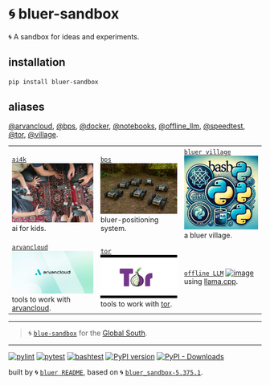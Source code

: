 # 🌀 bluer-sandbox

🌀 A sandbox for ideas and experiments.

## installation

```bash
pip install bluer-sandbox
```

## aliases

[@arvancloud](./bluer_sandbox/docs/aliases/arvancloud.md), 
[@bps](./bluer_sandbox/docs/aliases/bps.md), 
[@docker](./bluer_sandbox/docs/aliases/docker.md), 
[@notebooks](./bluer_sandbox/docs/aliases/notebooks.md), 
[@offline_llm](./bluer_sandbox/docs/aliases/offline_llm.md), 
[@speedtest](./bluer_sandbox/docs/aliases/speedtest.md), 
[@tor](./bluer_sandbox/docs/aliases/tor.md),
[@village](./bluer_sandbox/docs/aliases/village.md).

|   |   |   |
| --- | --- | --- |
| [`ai4k`](./bluer_sandbox/docs/ai4k) [![image](https://github.com/kamangir/assets2/raw/main/ai4k/20250604_154200.jpg?raw=true)](./bluer_sandbox/docs/ai4k) ai for kids. | [`bps`](./bluer_sandbox/docs/bps) [![image](https://github.com/kamangir/assets2/raw/main/bps/02.png?raw=true)](./bluer_sandbox/docs/bps) bluer-positioning system. | [`bluer village`](./bluer_sandbox/docs/aliases/village.md) [![image](https://github.com/kamangir/assets/raw/main/blue-plugin/marquee.png?raw=true)](./bluer_sandbox/docs/aliases/village.md) a bluer village. |
| [`arvancloud`](./bluer_sandbox/docs/arvancloud.md) [![image](https://github.com/kamangir/assets/raw/main/arvancloud/arvancloud.png?raw=true)](./bluer_sandbox/docs/arvancloud.md) tools to work with [arvancloud](https://arvancloud.ir/). | [`tor`](./bluer_sandbox/docs/tor.md) [![image](https://github.com/kamangir/assets/raw/main/tor/tor2.png?raw=true)](./bluer_sandbox/docs/tor.md) tools to work with [tor](https://www.torproject.org/). | [`offline LLM`](./bluer_sandbox/docs/offline_llm.md) [![image](https://user-images.githubusercontent.com/1991296/230134379-7181e485-c521-4d23-a0d6-f7b3b61ba524.png)](./bluer_sandbox/docs/offline_llm.md) using [llama.cpp](https://github.com/ggerganov/llama.cpp). |

---

> 🌀 [`blue-sandbox`](https://github.com/kamangir/blue-sandbox) for the [Global South](https://github.com/kamangir/bluer-south).

---


[![pylint](https://github.com/kamangir/bluer-sandbox/actions/workflows/pylint.yml/badge.svg)](https://github.com/kamangir/bluer-sandbox/actions/workflows/pylint.yml) [![pytest](https://github.com/kamangir/bluer-sandbox/actions/workflows/pytest.yml/badge.svg)](https://github.com/kamangir/bluer-sandbox/actions/workflows/pytest.yml) [![bashtest](https://github.com/kamangir/bluer-sandbox/actions/workflows/bashtest.yml/badge.svg)](https://github.com/kamangir/bluer-sandbox/actions/workflows/bashtest.yml) [![PyPI version](https://img.shields.io/pypi/v/bluer-sandbox.svg)](https://pypi.org/project/bluer-sandbox/) [![PyPI - Downloads](https://img.shields.io/pypi/dd/bluer-sandbox)](https://pypistats.org/packages/bluer-sandbox)

built by 🌀 [`bluer README`](https://github.com/kamangir/bluer-objects/tree/main/bluer_objects/README), based on 🌀 [`bluer_sandbox-5.375.1`](https://github.com/kamangir/bluer-sandbox).
